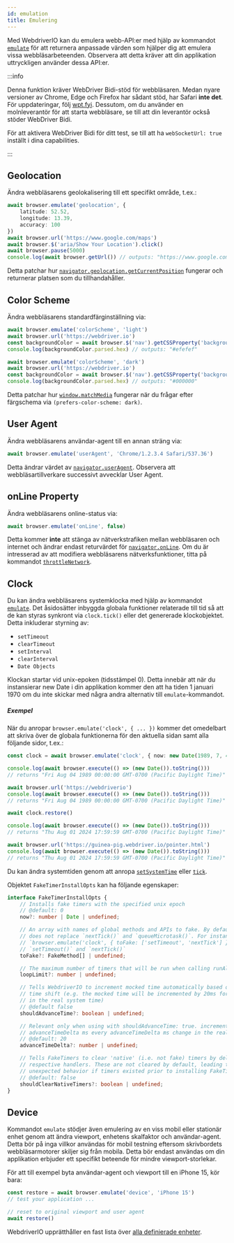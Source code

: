 ```yaml
---
id: emulation
title: Emulering
---
```


Med WebdriverIO kan du emulera webb-API:er med hjälp av kommandot [`emulate`](/docs/api/browser/emulate) för att returnera anpassade värden som hjälper dig att emulera vissa webbläsarbeteenden. Observera att detta kräver att din applikation uttryckligen använder dessa API:er.

<LiteYouTubeEmbed
    id="2bQXzIB_97M"
    title="WebdriverIO Tutorials: The Emulate Command - Emulate Web APIs at Runtime with WebdriverIO"
/>

:::info

Denna funktion kräver WebDriver Bidi-stöd för webbläsaren. Medan nyare versioner av Chrome, Edge och Firefox har sådant stöd, har Safari __inte det__. För uppdateringar, följ [wpt.fyi](https://wpt.fyi/results/webdriver/tests/bidi/script/add_preload_script/add_preload_script.py?label=experimental&label=master&aligned). Dessutom, om du använder en molnleverantör för att starta webbläsare, se till att din leverantör också stöder WebDriver Bidi.

För att aktivera WebDriver Bidi för ditt test, se till att ha `webSocketUrl: true` inställt i dina capabilities.

:::

## Geolocation

Ändra webbläsarens geolokalisering till ett specifikt område, t.ex.:

```ts
await browser.emulate('geolocation', {
    latitude: 52.52,
    longitude: 13.39,
    accuracy: 100
})
await browser.url('https://www.google.com/maps')
await browser.$('aria/Show Your Location').click()
await browser.pause(5000)
console.log(await browser.getUrl()) // outputs: "https://www.google.com/maps/@52.52,13.39,16z?entry=ttu"
```

Detta patchar hur [`navigator.geolocation.getCurrentPosition`](https://developer.mozilla.org/en-US/docs/Web/API/Geolocation/getCurrentPosition) fungerar och returnerar platsen som du tillhandahåller.

## Color Scheme

Ändra webbläsarens standardfärginställning via:

```ts
await browser.emulate('colorScheme', 'light')
await browser.url('https://webdriver.io')
const backgroundColor = await browser.$('nav').getCSSProperty('background-color')
console.log(backgroundColor.parsed.hex) // outputs: "#efefef"

await browser.emulate('colorScheme', 'dark')
await browser.url('https://webdriver.io')
const backgroundColor = await browser.$('nav').getCSSProperty('background-color')
console.log(backgroundColor.parsed.hex) // outputs: "#000000"
```

Detta patchar hur [`window.matchMedia`](https://developer.mozilla.org/en-US/docs/Web/API/Window/matchMedia) fungerar när du frågar efter färgschema via `(prefers-color-scheme: dark)`.

## User Agent

Ändra webbläsarens användar-agent till en annan sträng via:

```ts
await browser.emulate('userAgent', 'Chrome/1.2.3.4 Safari/537.36')
```

Detta ändrar värdet av [`navigator.userAgent`](https://developer.mozilla.org/en-US/docs/Web/API/Navigator/userAgent). Observera att webbläsartillverkare successivt avvecklar User Agent.

## onLine Property

Ändra webbläsarens online-status via:

```ts
await browser.emulate('onLine', false)
```

Detta kommer __inte__ att stänga av nätverkstrafiken mellan webbläsaren och internet och ändrar endast returvärdet för [`navigator.onLine`](https://developer.mozilla.org/en-US/docs/Web/API/Navigator/onLine). Om du är intresserad av att modifiera webbläsarens nätverksfunktioner, titta på kommandot [`throttleNetwork`](/docs/api/browser/throttleNetwork).

## Clock

Du kan ändra webbläsarens systemklocka med hjälp av kommandot [`emulate`](/docs/emulation). Det åsidosätter inbyggda globala funktioner relaterade till tid så att de kan styras synkront via `clock.tick()` eller det genererade klockobjektet. Detta inkluderar styrning av:

- `setTimeout`
- `clearTimeout`
- `setInterval`
- `clearInterval`
- `Date Objects`

Klockan startar vid unix-epoken (tidsstämpel 0). Detta innebär att när du instansierar new Date i din applikation kommer den att ha tiden 1 januari 1970 om du inte skickar med några andra alternativ till `emulate`-kommandot.

##### Exempel

När du anropar `browser.emulate('clock', { ... })` kommer det omedelbart att skriva över de globala funktionerna för den aktuella sidan samt alla följande sidor, t.ex.:

```ts
const clock = await browser.emulate('clock', { now: new Date(1989, 7, 4) })

console.log(await browser.execute(() => (new Date()).toString()))
// returns "Fri Aug 04 1989 00:00:00 GMT-0700 (Pacific Daylight Time)"

await browser.url('https://webdriverio')
console.log(await browser.execute(() => (new Date()).toString()))
// returns "Fri Aug 04 1989 00:00:00 GMT-0700 (Pacific Daylight Time)"

await clock.restore()

console.log(await browser.execute(() => (new Date()).toString()))
// returns "Thu Aug 01 2024 17:59:59 GMT-0700 (Pacific Daylight Time)"

await browser.url('https://guinea-pig.webdriver.io/pointer.html')
console.log(await browser.execute(() => (new Date()).toString()))
// returns "Thu Aug 01 2024 17:59:59 GMT-0700 (Pacific Daylight Time)"
```

Du kan ändra systemtiden genom att anropa [`setSystemTime`](/docs/api/clock/setSystemTime) eller [`tick`](/docs/api/clock/tick).

Objektet `FakeTimerInstallOpts` kan ha följande egenskaper:

```ts
interface FakeTimerInstallOpts {
    // Installs fake timers with the specified unix epoch
    // @default: 0
    now?: number | Date | undefined;

    // An array with names of global methods and APIs to fake. By default, WebdriverIO
    // does not replace `nextTick()` and `queueMicrotask()`. For instance,
    // `browser.emulate('clock', { toFake: ['setTimeout', 'nextTick'] })` will fake only
    // `setTimeout()` and `nextTick()`
    toFake?: FakeMethod[] | undefined;

    // The maximum number of timers that will be run when calling runAll() (default: 1000)
    loopLimit?: number | undefined;

    // Tells WebdriverIO to increment mocked time automatically based on the real system
    // time shift (e.g. the mocked time will be incremented by 20ms for every 20ms change
    // in the real system time)
    // @default false
    shouldAdvanceTime?: boolean | undefined;

    // Relevant only when using with shouldAdvanceTime: true. increment mocked time by
    // advanceTimeDelta ms every advanceTimeDelta ms change in the real system time
    // @default: 20
    advanceTimeDelta?: number | undefined;

    // Tells FakeTimers to clear 'native' (i.e. not fake) timers by delegating to their
    // respective handlers. These are not cleared by default, leading to potentially
    // unexpected behavior if timers existed prior to installing FakeTimers.
    // @default: false
    shouldClearNativeTimers?: boolean | undefined;
}
```

## Device

Kommandot `emulate` stödjer även emulering av en viss mobil eller stationär enhet genom att ändra viewport, enhetens skalfaktor och användar-agent. Detta bör på inga villkor användas för mobil testning eftersom skrivbordets webbläsarmotorer skiljer sig från mobila. Detta bör endast användas om din applikation erbjuder ett specifikt beteende för mindre viewport-storlekar.

För att till exempel byta användar-agent och viewport till en iPhone 15, kör bara:

```ts
const restore = await browser.emulate('device', 'iPhone 15')
// test your application ...

// reset to original viewport and user agent
await restore()
```

WebdriverIO upprätthåller en fast lista över [alla definierade enheter](https://github.com/webdriverio/webdriverio/blob/main/packages/webdriverio/src/deviceDescriptorsSource.ts).